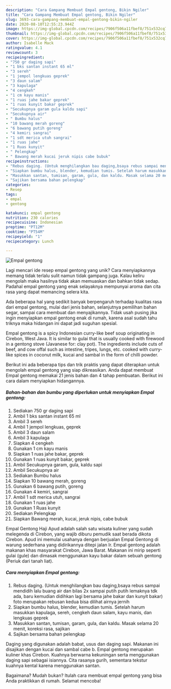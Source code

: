 ```yaml
---
description: "Cara Gampang Membuat Empal gentong, Bikin Ngiler"
title: "Cara Gampang Membuat Empal gentong, Bikin Ngiler"
slug: 3693-cara-gampang-membuat-empal-gentong-bikin-ngiler
date: 2020-08-10T12:55:23.944Z
image: https://img-global.cpcdn.com/recipes/7906f506a11fbef8/751x532cq70/empal-gentong-foto-resep-utama.jpg
thumbnail: https://img-global.cpcdn.com/recipes/7906f506a11fbef8/751x532cq70/empal-gentong-foto-resep-utama.jpg
cover: https://img-global.cpcdn.com/recipes/7906f506a11fbef8/751x532cq70/empal-gentong-foto-resep-utama.jpg
author: Isabelle Mack
ratingvalue: 4.1
reviewcount: 3
recipeingredient:
- "750 gr daging sapi"
- "1 bks santan instant 65 ml"
- "3 sereh"
- "1 jempol lengkuas geprek"
- "3 daun salam"
- "3 kapulaga"
- "4 cengkeh"
- "1 cm kayu manis"
- "1 ruas jahe bakar geprek"
- "1 ruas kunyit bakar geprek"
- "Secukupnya garam gula kaldu sapi"
- "Secukupnya air"
- " Bumbu halus"
- "10 bawang merah goreng"
- "6 bawang putih goreng"
- "4 kemiri sangrai"
- "1 sdt merica utuh sangrai"
- "1 ruas jahe"
- "1 Ruas kunyit"
- " Pelengkap"
- " Bawang merah kucai jeruk nipis cabe bubuk"
recipeinstructions:
- "Rebus daging. (Untuk menghilangkan bau daging,bsaya rebus sampai mendidih lalu buang air dan bilas 2x sampai putih putih lemaknya tdk ada, baru kemudian didihkan lagi bersama jahe bakar dan kunyit bakar) foto merupakan rebusan kedua bisa dilihat airnya jernih"
- "Siapkan bumbu halus, blender, kemudian tumis. Setelah harum masukkan kapulaga, sereh, cengkeh daun salam, kayu manis, dan lengkuas geprek"
- "Masukkan santan, tumisan, garam, gula, dan kaldu. Masak selama 20 menit, koreksi rasa, sajikan"
- "Sajikan bersama bahan pelengkap"
categories:
- Resep
tags:
- empal
- gentong

katakunci: empal gentong 
nutrition: 230 calories
recipecuisine: Indonesian
preptime: "PT12M"
cooktime: "PT54M"
recipeyield: "1"
recipecategory: Lunch

---
```



![Empal gentong](https://img-global.cpcdn.com/recipes/7906f506a11fbef8/751x532cq70/empal-gentong-foto-resep-utama.jpg)

Lagi mencari ide resep empal gentong yang unik? Cara menyiapkannya memang tidak terlalu sulit namun tidak gampang juga. Kalau keliru mengolah maka hasilnya tidak akan memuaskan dan bahkan tidak sedap. Padahal empal gentong yang enak selayaknya mempunyai aroma dan cita rasa yang dapat memancing selera kita.

Ada beberapa hal yang sedikit banyak berpengaruh terhadap kualitas rasa dari empal gentong, mulai dari jenis bahan, selanjutnya pemilihan bahan segar, sampai cara membuat dan menyajikannya. Tidak usah pusing jika ingin menyiapkan empal gentong enak di rumah, karena asal sudah tahu triknya maka hidangan ini dapat jadi suguhan spesial.

Empal gentong is a spicy Indonesian curry-like beef soup originating in Cirebon, West Java. It is similar to gulai that is usually cooked with firewood in a gentong stove (Javanese for: clay pot). The ingredients include cuts of beef, and cow offal such as intestine, tripes, lungs, etc. cooked with curry-like spices in coconut milk, kucai and sambal in the form of chilli powder.


Berikut ini ada beberapa tips dan trik praktis yang dapat diterapkan untuk mengolah empal gentong yang siap dikreasikan. Anda dapat membuat Empal gentong memakai 21 jenis bahan dan 4 tahap pembuatan. Berikut ini cara dalam menyiapkan hidangannya.

<!--inarticleads1-->

##### Bahan-bahan dan bumbu yang diperlukan untuk menyiapkan Empal gentong:

1. Sediakan 750 gr daging sapi
1. Ambil 1 bks santan instant 65 ml
1. Ambil 3 sereh
1. Ambil 1 jempol lengkuas, geprek
1. Ambil 3 daun salam
1. Ambil 3 kapulaga
1. Siapkan 4 cengkeh
1. Gunakan 1 cm kayu manis
1. Siapkan 1 ruas jahe bakar, geprek
1. Gunakan 1 ruas kunyit bakar, geprek
1. Ambil Secukupnya garam, gula, kaldu sapi
1. Ambil Secukupnya air
1. Sediakan  Bumbu halus
1. Siapkan 10 bawang merah, goreng
1. Gunakan 6 bawang putih, goreng
1. Gunakan 4 kemiri, sangrai
1. Ambil 1 sdt merica utuh, sangrai
1. Gunakan 1 ruas jahe
1. Gunakan 1 Ruas kunyit
1. Sediakan  Pelengkap
1. Siapkan  Bawang merah, kucai, jeruk nipis, cabe bubuk


Empal Gentong Haji Apud adalah salah satu wisata kuliner yang sudah melegenda di Cirebon, yang wajib diburu pemudik saat berada dikota Cirebon. Apud ini memulai usahanya dengan berjualan Empal Gentong di warung sederhana yang didirikannya ditepi jalan Ir. Empal gentong adalah makanan khas masyarakat Cirebon, Jawa Barat. Makanan ini mirip seperti gulai (gule) dan dimasak menggunakan kayu bakar dalam sebuah gentong (Periuk dari tanah liat). 

<!--inarticleads2-->

##### Cara menyiapkan Empal gentong:

1. Rebus daging. (Untuk menghilangkan bau daging,bsaya rebus sampai mendidih lalu buang air dan bilas 2x sampai putih putih lemaknya tdk ada, baru kemudian didihkan lagi bersama jahe bakar dan kunyit bakar) foto merupakan rebusan kedua bisa dilihat airnya jernih
1. Siapkan bumbu halus, blender, kemudian tumis. Setelah harum masukkan kapulaga, sereh, cengkeh daun salam, kayu manis, dan lengkuas geprek
1. Masukkan santan, tumisan, garam, gula, dan kaldu. Masak selama 20 menit, koreksi rasa, sajikan
1. Sajikan bersama bahan pelengkap


Daging yang digunakan adalah babat, usus dan daging sapi. Makanan ini disajikan dengan kucai dan sambal cabe b. Empal gentong merupakan kuliner khas Cirebon. Kuahnya berwarna kekuningan serta menggunakan daging sapi sebagai isiannya. Cita rasanya gurih, sementara tekstur kuahnya kental karena menggunakan santan. 

Bagaimana? Mudah bukan? Itulah cara membuat empal gentong yang bisa Anda praktikkan di rumah. Selamat mencoba!
